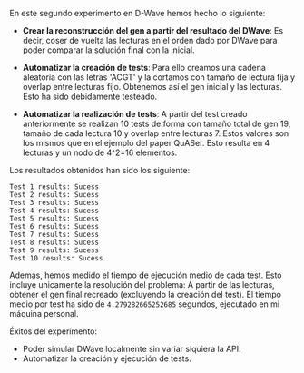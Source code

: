 En este segundo experimento en D-Wave hemos hecho lo siguiente:

- **Crear la reconstrucción del gen a partir del resultado del DWave**: Es decir, coser de vuelta las lecturas en el orden dado por DWave para poder comparar la solución final con la inicial.

- **Automatizar la creación de tests**: Para ello creamos una cadena aleatoria con las letras 'ACGT' y la cortamos con tamaño de lectura fija y overlap entre lecturas fijo. Obtenemos así el gen inicial y las lecturas. Esto ha sido debidamente testeado.

- **Automatizar la realización de tests**: A partir del test creado anteriormente se realizan 10 tests de forma con tamaño total de gen 19, tamaño de cada lectura 10 y overlap entre lecturas 7. Estos valores son los mismos que en el ejemplo del paper QuASer. Esto resulta en 4 lecturas y un nodo de 4^2=16 elementos.

Los resultados obtenidos han sido los siguiente:

```
Test 1 results: Sucess
Test 2 results: Sucess
Test 3 results: Sucess
Test 4 results: Sucess
Test 5 results: Sucess
Test 6 results: Sucess
Test 7 results: Sucess
Test 8 results: Sucess
Test 9 results: Sucess
Test 10 results: Sucess
```

Además, hemos medido el tiempo de ejecución medio de cada test. Esto incluye unicamente la resolución del problema: A partir de las lecturas, obtener el gen final recreado (excluyendo la creación del test). El tiempo medio por test ha sido de `4.279282665252685` segundos, ejecutado en mi máquina personal.

Éxitos del experimento:
- Poder simular DWave localmente sin variar siquiera la API.
- Automatizar la creación y ejecución de tests.